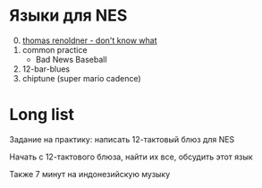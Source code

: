 # Языки для NES


0. [thomas renoldner - don't know what](https://vimeo.com/412906856)
1. common practice
   - Bad News Baseball
3. 12-bar-blues
4. chiptune (super mario cadence)




# Long list

Задание на практику: написать 12-тактовый блюз для NES


Начать с 12-тактового блюза, найти их все, обсудить этот язык

Также 7 минут на индонезийскую музыку

